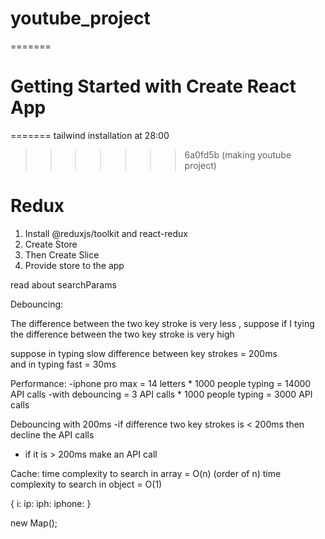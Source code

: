 
# youtube_project
=======
# Getting Started with Create React App
=======
tailwind installation at 28:00
>>>>>>> 6a0fd5b (making youtube project)

# Redux
 1) Install @reduxjs/toolkit and react-redux 
 1) Create Store
 2) Then Create Slice
 3) Provide store to the app

read about searchParams

Debouncing: 

The difference between the two key stroke is very less , suppose if I tying the difference between the two key stroke is very high 

suppose in typing slow difference between key strokes = 200ms  
and in typing fast = 30ms

Performance: 
    -iphone pro max = 14 letters * 1000 people typing = 14000 API calls
    -with debouncing = 3 API calls * 1000 people typing = 3000 API calls

Debouncing with 200ms 
 -if difference two key strokes is  < 200ms then decline the API calls
 - if it is > 200ms make an API call


Cache: 
time complexity to search in array = O(n)  (order of n)
time complexity to search in object = O(1)  

{
    i:
    ip:
    iph:
    iphone:
}

new Map();



